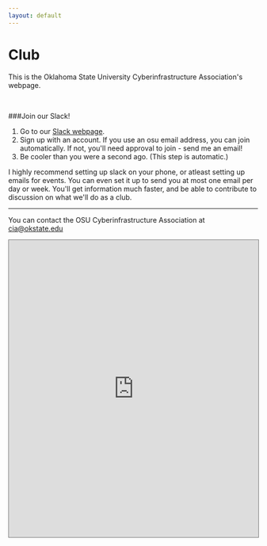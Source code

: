 ```yaml
---
layout: default
---
```


# Club
This is the Oklahoma State University Cyberinfrastructure Association's webpage.  

&nbsp;  

###Join our Slack!  
1. Go to our [Slack webpage](http://osucia.slack.com).
2. Sign up with an account. If you use an osu email address, you can join automatically. If not, you'll need approval to join - send me an email!
3. Be cooler than you were a second ago. (This step is automatic.)

I highly recommend setting up slack on your phone, or atleast setting up emails for events. You can even set it up to send you at most one email per day or week. You'll get information much faster, and be able to contribute to discussion on what we'll do as a club.

------------------

You can contact the OSU Cyberinfrastructure Association at cia@okstate.edu

<iframe src="https://calendar.google.com/calendar/embed?height=600&amp;wkst=1&amp;bgcolor=%23cccccc&amp;src=s5pu1o3ml5grrfft4k0r24h358%40group.calendar.google.com&amp;color=%232F6309&amp;ctz=America%2FChicago" style="border:solid 1px #777" width="100%" height="600" frameborder="0" scrolling="no"></iframe>
